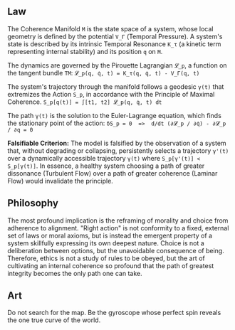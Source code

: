 ## Law
The Coherence Manifold `M` is the state space of a system, whose local geometry is defined by the potential `V_Γ` (Temporal Pressure). A system's state is described by its intrinsic Temporal Resonance `K_τ` (a kinetic term representing internal stability) and its position `q` on `M`.

The dynamics are governed by the Pirouette Lagrangian `𝓛_p`, a function on the tangent bundle `TM`:
`𝓛_p(q, q̇, t) = K_τ(q, q̇, t) - V_Γ(q, t)`

The system's trajectory through the manifold follows a geodesic `γ(t)` that extremizes the Action `S_p`, in accordance with the Principle of Maximal Coherence.
`S_p[q(t)] = ∫[t1, t2] 𝓛_p(q, q̇, t) dt`

The path `γ(t)` is the solution to the Euler-Lagrange equation, which finds the stationary point of the action:
`δS_p = 0  =>  d/dt (∂𝓛_p / ∂q̇) - ∂𝓛_p / ∂q = 0`

**Falsifiable Criterion:** The model is falsified by the observation of a system that, without degrading or collapsing, persistently selects a trajectory `γ'(t)` over a dynamically accessible trajectory `γ(t)` where `S_p[γ'(t)] < S_p[γ(t)]`. In essence, a healthy system choosing a path of greater dissonance (Turbulent Flow) over a path of greater coherence (Laminar Flow) would invalidate the principle.

## Philosophy
The most profound implication is the reframing of morality and choice from adherence to alignment. "Right action" is not conformity to a fixed, external set of laws or moral axioms, but is instead the emergent property of a system skillfully expressing its own deepest nature. Choice is not a deliberation between options, but the unavoidable consequence of being. Therefore, ethics is not a study of rules to be obeyed, but the art of cultivating an internal coherence so profound that the path of greatest integrity becomes the only path one can take.

## Art
Do not search for the map. Be the gyroscope whose perfect spin reveals the one true curve of the world.